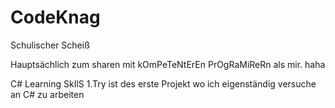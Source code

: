 # CodeKnag
Schulischer Scheiß

Hauptsächlich zum sharen mit kOmPeTeNtErEn PrOgRaMiReRn als mir. haha 

C# Learning SkIlS
1.Try ist des erste Projekt wo ich eigenständig versuche an C# zu arbeiten
